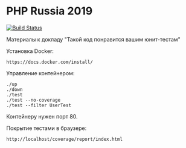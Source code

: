 # PHP Russia 2019

[![Build Status](https://travis-ci.org/mem-memov/phprussia2019.svg?branch=master)](https://travis-ci.org/mem-memov/phprussia2019)

Материалы к докладу "Такой код понравится вашим юнит-тестам"

Установка Docker:

    https://docs.docker.com/install/

Управление контейнером:

    ./up
    ./down
    ./test 
    ./test --no-coverage 
    ./test --filter UserTest

Контейнеру нужен порт 80.

Покрытие тестами в браузере:

    http://localhost/coverage/report/index.html

    
